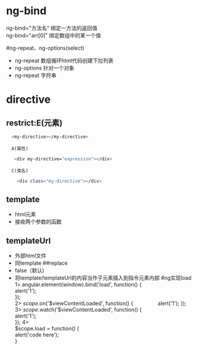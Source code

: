 # ng-bind
 ng-bind="方法名" 绑定一方法的返回值<br>
 ng-bind="arr[0]" 绑定数组中的某一个值<br>

#ng-repeat、ng-options(select)
 * ng-repeat 数组循环html代码创建下拉列表<br>
 * ng-options 针对一个对象<br>
 * ng-repeat 字符串<br>
# directive
 ## restrict:E(元素)
  ```bash
  	<my-directive></my-directive>
  ```
 	  A(属性)
 ```bash
	<div my-directive="expression"></div>
 ```
	  C(类名)
```bash
	<div class="my-directive"></div>
```
	 
 ## template
* html元素
* 接收两个参数的函数
 
## templateUrl
* 外部html文件
*  同template
##replace
* false（默认)
* 将template/templateUrl的内容当作子元素插入到指令元素内部
#ng实现load
	1> angular.element(window).bind('load', function() {  
            alert('1');  
	});  
	2> $scope.$on('$viewContentLoaded', function() {  
                alert('1'); 
            });  
	3> $scope.$watch('$viewContentLoaded', function() {  
                alert('1');  
            });
	4> <div data-ng-init="load()" ></div> 
		$scope.load = function() {  
                 alert('code here');  
            }  
